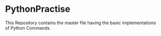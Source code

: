 # PythonPractise
This Repository contains the master file having the basic implementations of Python Commands.
